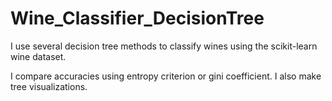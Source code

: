 # Wine_Classifier_DecisionTree

I use several decision tree methods to classify wines using the scikit-learn wine dataset. 

I compare accuracies using entropy criterion or gini coefficient. I also make tree visualizations. 
